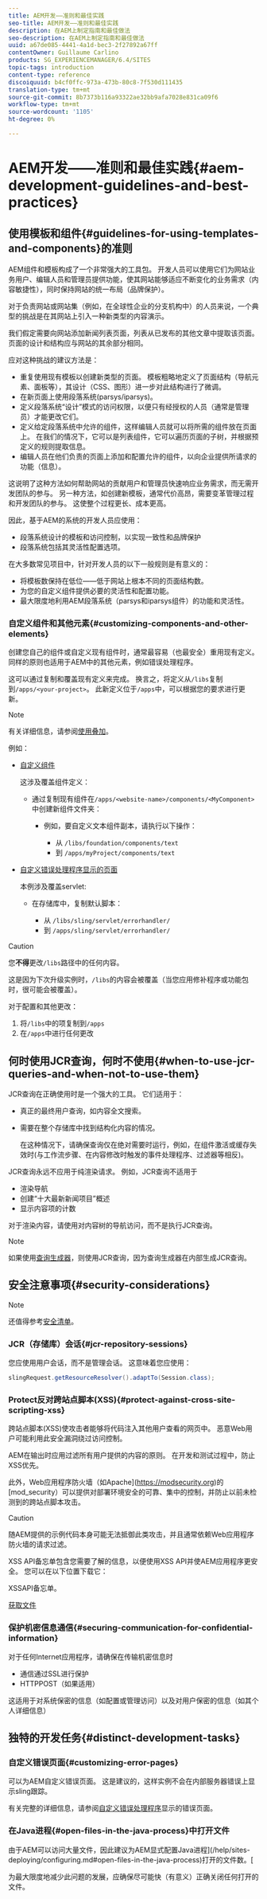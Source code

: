 ```yaml
---
title: AEM开发——准则和最佳实践
seo-title: AEM开发——准则和最佳实践
description: 在AEM上制定指南和最佳做法
seo-description: 在AEM上制定指南和最佳做法
uuid: a67de085-4441-4a1d-bec3-2f27892a67ff
contentOwner: Guillaume Carlino
products: SG_EXPERIENCEMANAGER/6.4/SITES
topic-tags: introduction
content-type: reference
discoiquuid: b4cf0ffc-973a-473b-80c8-7f530d111435
translation-type: tm+mt
source-git-commit: 8b7373b116a93322ae32bb9afa7028e831ca09f6
workflow-type: tm+mt
source-wordcount: '1105'
ht-degree: 0%

---
```



# AEM开发——准则和最佳实践{#aem-development-guidelines-and-best-practices}

## 使用模板和组件{#guidelines-for-using-templates-and-components}的准则

AEM组件和模板构成了一个非常强大的工具包。 开发人员可以使用它们为网站业务用户、编辑人员和管理员提供功能，使其网站能够适应不断变化的业务需求（内容敏捷性），同时保持网站的统一布局（品牌保护）。

对于负责网站或网站集（例如，在全球性企业的分支机构中）的人员来说，一个典型的挑战是在其网站上引入一种新类型的内容演示。

我们假定需要向网站添加新闻列表页面，列表从已发布的其他文章中提取该页面。 页面的设计和结构应与网站的其余部分相同。

应对这种挑战的建议方法是：

* 重复使用现有模板以创建新类型的页面。 模板粗略地定义了页面结构（导航元素、面板等），其设计（CSS、图形）进一步对此结构进行了微调。
* 在新页面上使用段落系统(parsys/iparsys)。
* 定义段落系统“设计”模式的访问权限，以便只有经授权的人员（通常是管理员）才能更改它们。
* 定义给定段落系统中允许的组件，这样编辑人员就可以将所需的组件放在页面上。 在我们的情况下，它可以是列表组件，它可以遍历页面的子树，并根据预定义的规则提取信息。
* 编辑人员在他们负责的页面上添加和配置允许的组件，以向企业提供所请求的功能（信息）。

这说明了这种方法如何帮助网站的贡献用户和管理员快速响应业务需求，而无需开发团队的参与。 另一种方法，如创建新模板，通常代价高昂，需要变革管理过程和开发团队的参与。 这使整个过程更长、成本更高。

因此，基于AEM的系统的开发人员应使用：

* 段落系统设计的模板和访问控制，以实现一致性和品牌保护
* 段落系统包括其灵活性配置选项。

在大多数常见项目中，针对开发人员的以下一般规则是有意义的：

* 将模板数保持在低位——低于网站上根本不同的页面结构数。
* 为您的自定义组件提供必要的灵活性和配置功能。
* 最大限度地利用AEM段落系统（parsys和iparsys组件）的功能和灵活性。

### 自定义组件和其他元素{#customizing-components-and-other-elements}

创建您自己的组件或自定义现有组件时，通常最容易（也最安全）重用现有定义。 同样的原则也适用于AEM中的其他元素，例如错误处理程序。

这可以通过复制和覆盖现有定义来完成。 换言之，将定义从`/libs`复制到`/apps/<your-project>`。 此新定义位于`/apps`中，可以根据您的要求进行更新。

>[!NOTE]
>
>有关详细信息，请参阅[使用叠加](/help/sites-developing/overlays.md)。

例如：

* [自定义组件](/help/sites-developing/components.md)

   这涉及覆盖组件定义：

   * 通过复制现有组件在`/apps/<website-name>/components/<MyComponent>`中创建新组件文件夹：

      * 例如，要自定义文本组件副本，请执行以下操作：

         * 从 `/libs/foundation/components/text`
         * 到 `/apps/myProject/components/text`

* [自定义错误处理程序显示的页面](/help/sites-developing/customizing-errorhandler-pages.md#how-to-customize-pages-shown-by-the-error-handler)

   本例涉及覆盖servlet:

   * 在存储库中，复制默认脚本：

      * 从 `/libs/sling/servlet/errorhandler/`
      * 到 `/apps/sling/servlet/errorhandler/`

>[!CAUTION]
>
>您&#x200B;**不得**&#x200B;更改`/libs`路径中的任何内容。
>
>这是因为下次升级实例时，`/libs`的内容会被覆盖（当您应用修补程序或功能包时，很可能会被覆盖）。
>
>对于配置和其他更改：
>
>1. 将`/libs`中的项复制到`/apps`
>1. 在`/apps`中进行任何更改


## 何时使用JCR查询，何时不使用{#when-to-use-jcr-queries-and-when-not-to-use-them}

JCR查询在正确使用时是一个强大的工具。 它们适用于：

* 真正的最终用户查询，如内容全文搜索。
* 需要在整个存储库中找到结构化内容的情况。

   在这种情况下，请确保查询仅在绝对需要时运行，例如，在组件激活或缓存失效时(与工作流步骤、在内容修改时触发的事件处理程序、过滤器等相反)。

JCR查询永远不应用于纯渲染请求。 例如，JCR查询不适用于

* 渲染导航
* 创建“十大最新新闻项目”概述
* 显示内容项的计数

对于渲染内容，请使用对内容树的导航访问，而不是执行JCR查询。

>[!NOTE]
>
>如果使用[查询生成器](/help/sites-developing/querybuilder-api.md)，则使用JCR查询，因为查询生成器在内部生成JCR查询。


## 安全注意事项{#security-considerations}

>[!NOTE]
>
>还值得参考[安全清单](/help/sites-administering/security-checklist.md)。

### JCR（存储库）会话{#jcr-repository-sessions}

您应使用用户会话，而不是管理会话。 这意味着您应使用：

```java
slingRequest.getResourceResolver().adaptTo(Session.class);
```

### Protect反对跨站点脚本(XSS){#protect-against-cross-site-scripting-xss}

跨站点脚本(XSS)使攻击者能够将代码注入其他用户查看的网页中。 恶意Web用户可能利用此安全漏洞绕过访问控制。

AEM在输出时应用过滤所有用户提供的内容的原则。 在开发和测试过程中，防止XSS优先。

此外，Web应用程序防火墙（如Apache](https://modsecurity.org)的[mod_security）可以提供对部署环境安全的可靠、集中的控制，并防止以前未检测到的跨站点脚本攻击。

>[!CAUTION]
>
>随AEM提供的示例代码本身可能无法抵御此类攻击，并且通常依赖Web应用程序防火墙的请求过滤。

XSS API备忘单包含您需要了解的信息，以便使用XSS API并使AEM应用程序更安全。 您可以在以下位置下载它：

XSSAPI备忘单。

[获取文件](assets/xss_cheat_sheet_2016.pdf)

### 保护机密信息通信{#securing-communication-for-confidential-information}

对于任何Internet应用程序，请确保在传输机密信息时

* 通信通过SSL进行保护
* HTTPPOST（如果适用）

这适用于对系统保密的信息（如配置或管理访问）以及对用户保密的信息（如其个人详细信息）

## 独特的开发任务{#distinct-development-tasks}

### 自定义错误页面{#customizing-error-pages}

可以为AEM自定义错误页面。 这是建议的，这样实例不会在内部服务器错误上显示sling跟踪。

有关完整的详细信息，请参阅[自定义错误处理程序](/help/sites-developing/customizing-errorhandler-pages.md)显示的错误页面。

### 在Java进程{#open-files-in-the-java-process}中打开文件

由于AEM可以访问大量文件，因此建议为AEM显式配置Java进程](/help/sites-deploying/configuring.md#open-files-in-the-java-process)打开的文件数。[

为最大限度地减少此问题的发展，应确保尽可能快（有意义）正确关闭任何打开的文件。

